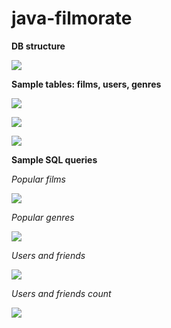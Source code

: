 # java-filmorate

**DB structure**
[](https://app.quickdatabasediagrams.com/#/d/gwIYvU)

![](C:\Users\dragon-chan\dev\MOCK_DB\filmorate-diagram.png)

**Sample tables: films, users, genres**

![](C:\Users\dragon-chan\dev\MOCK_DB\01_films.PNG)

![](C:\Users\dragon-chan\dev\MOCK_DB\02_users.PNG)

![](C:\Users\dragon-chan\dev\MOCK_DB\03_genres.PNG)

**Sample SQL queries**

*Popular films*

![](C:\Users\dragon-chan\dev\MOCK_DB\06_popular_films.PNG)

*Popular genres*

![](C:\Users\dragon-chan\dev\MOCK_DB\07_popular_genres.PNG)

*Users and friends*

![](C:\Users\dragon-chan\dev\MOCK_DB\09_users_and_friends.PNG)

*Users and friends count*

![](C:\Users\dragon-chan\dev\MOCK_DB\10_users_and_friends_count.PNG)